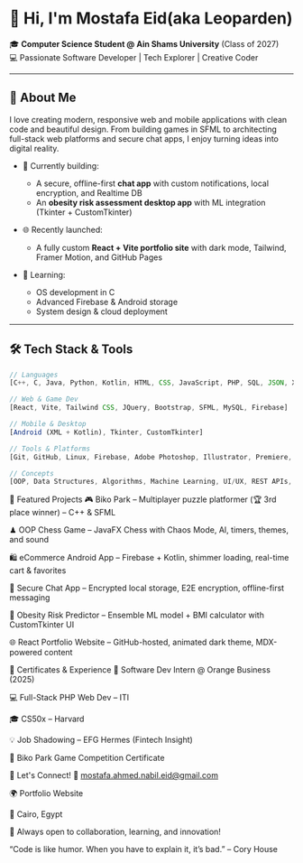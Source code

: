 # 👋 Hi, I'm Mostafa Eid(aka Leoparden)

🎓 **Computer Science Student @ Ain Shams University** (Class of 2027)  
💻 Passionate Software Developer | Tech Explorer | Creative Coder  

---

## 🚀 About Me

I love creating modern, responsive web and mobile applications with clean code and beautiful design. From building games in SFML to architecting full-stack web platforms and secure chat apps, I enjoy turning ideas into digital reality.

- 🔭 Currently building:  
  - A secure, offline-first **chat app** with custom notifications, local encryption, and Realtime DB
  - An **obesity risk assessment desktop app** with ML integration (Tkinter + CustomTkinter)

- 🌐 Recently launched:  
  - A fully custom **React + Vite portfolio site** with dark mode, Tailwind, Framer Motion, and GitHub Pages

- 🧠 Learning:  
  - OS development in C  
  - Advanced Firebase & Android storage  
  - System design & cloud deployment

---

## 🛠️ Tech Stack & Tools

```js
// Languages
[C++, C, Java, Python, Kotlin, HTML, CSS, JavaScript, PHP, SQL, JSON, XML]

// Web & Game Dev
[React, Vite, Tailwind CSS, JQuery, Bootstrap, SFML, MySQL, Firebase]

// Mobile & Desktop
[Android (XML + Kotlin), Tkinter, CustomTkinter]

// Tools & Platforms
[Git, GitHub, Linux, Firebase, Adobe Photoshop, Illustrator, Premiere, After Effects]

// Concepts
[OOP, Data Structures, Algorithms, Machine Learning, UI/UX, REST APIs, Realtime Systems]
```
📂 Featured Projects
🎮 Biko Park – Multiplayer puzzle platformer (🏆 3rd place winner) – C++ & SFML

♟ OOP Chess Game – JavaFX Chess with Chaos Mode, AI, timers, themes, and sound

🛍 eCommerce Android App – Firebase + Kotlin, shimmer loading, real-time cart & favorites

🔐 Secure Chat App – Encrypted local storage, E2E encryption, offline-first messaging

🧠 Obesity Risk Predictor – Ensemble ML model + BMI calculator with CustomTkinter UI

🌐 React Portfolio Website – GitHub-hosted, animated dark theme, MDX-powered content

📜 Certificates & Experience
💼 Software Dev Intern @ Orange Business (2025)

💻 Full-Stack PHP Web Dev – ITI

🎓 CS50x – Harvard

💡 Job Shadowing – EFG Hermes (Fintech Insight)

🧩 Biko Park Game Competition Certificate

🌱 Let's Connect!
📧 mostafa.ahmed.nabil.eid@gmail.com

🌍 Portfolio Website

📍 Cairo, Egypt

🖤 Always open to collaboration, learning, and innovation!

“Code is like humor. When you have to explain it, it’s bad.” – Cory House
